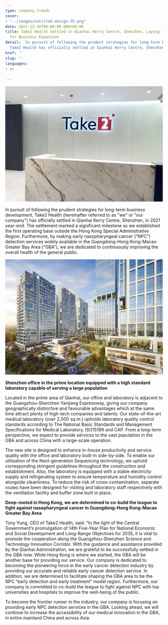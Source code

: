 ```yaml
---
type: company_trends
cover:
- "../images/untitled-design-35.png"
date: 2021-12-16T00:00:00.000+08:00
title: Take2 Health Settled in Qianhai Kerry Centre, Shenzhen, Laying the Foundation
  for Business Expansion
detail: 'In pursuit of following the prudent strategies for long-term business development,
  Take2 Health has officially settled in Qianhai Kerry Centre, Shenzhen, in 2021 year-end. '
href: ''
slug: ''
languages:
- en

---
```

![](../images/2.jpg)

In pursuit of following the prudent strategies for long-term business development, Take2 Health (hereinafter referred to as "we" or "our company") has officially settled in Qianhai Kerry Centre, Shenzhen, in 2021 year-end. The settlement marked a significant milestone as we established the first operating base outside the Hong Kong Special Administrative Region. Furthermore, by making early nasopharyngeal cancer (“NPC”) detection services widely available in the Guangdong-Hong Kong-Macao Greater Bay Area (“GBA”), we are dedicated to continuously improving the overall health of the general public.

![](../images/1.jpg)

**Shenzhen office in the prime location equipped with a high standard laboratory capable of serving a large population**

Located in the prime area of Qianhai, our office and laboratory is adjacent to the Guangzhou-Shenzhen Yanjiang Expressway, giving our company geographically distinctive and favourable advantages which at the same time attract plenty of high-tech companies and talents. Our state-of-the-art medical laboratory (over 2,000 sq.m.) upholds laboratory quality control standards according to The National Basic Standards and Management Specifications for Medical Laboratory, ISO15189 and CAP. From a long-term perspective, we expect to provide services to the vast population in the GBA and across China with a large-scale operation.

The new site is designed to enhance in-house productivity and service quality with the office and laboratory built-in side-by-side. To enable our utilisation of the Next-generation Sequencing technology, we uphold corresponding stringent guidelines throughout the construction and establishment. Also, the laboratory is equipped with a stable electricity supply and refrigerating system to ensure temperature and humidity control alongside cleanliness. To reduce the risk of cross-contamination, separate routes have been designed for visiting and laboratory staff respectively with the ventilation facility and buffer zone built in place.

**Deep-rooted in Hong Kong, we are determined to co-build the league to fight against nasopharyngeal cancer in Guangdong-Hong Kong-Macao Greater Bay Area**

Tony Yung, CEO of Take2 Health, said: “In the light of the Central Government’s promulgation of 14th Five-Year Plan for National Economic and Social Development and Long-Range Objectives for 2035, it is vital to promote the cooperation along the Guangzhou-Shenzhen Science and Technology Innovation Corridor. With the guidance and assistance provided by the Qianhai Administration, we are grateful to be successfully settled in the GBA now. While Hong Kong is where we started, the GBA will be another base for providing our service. Our company is dedicated to becoming the pioneering force in the early cancer detection industry by providing our accurate and reliable early cancer detection service. In addition, we are determined to facilitate shaping the GBA area to be the NPC “early detection and early treatment” model region. Furthermore, our company is committed to co-build the league to fight against NPC with top universities and hospitals to improve the well-being of the public.

To become the frontier runner in the industry, our company is focusing on providing early NPC detection services in the GBA. Looking ahead, we will continue to increase the accessibility of our medical innovation in the GBA, in entire mainland China and across Asia.